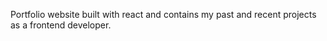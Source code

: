 Portfolio website built with react and contains my past and recent projects as a frontend developer.